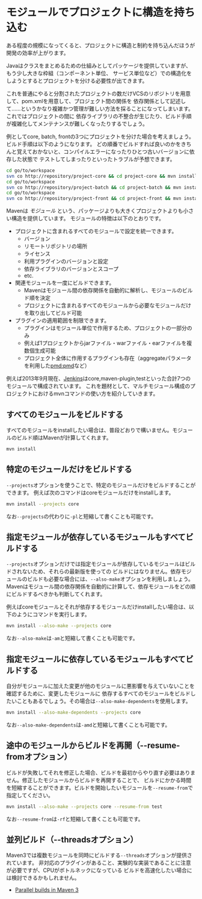 # モジュールでプロジェクトに構造を持ち込む

ある程度の規模になってくると、プロジェクトに構造と制約を持ち込んだほうが開発の効率が上がります。

Javaはクラスをまとめるための仕組みとしてパッケージを提供していますが、もう少し大きな枠組（コンポーネント単位、
サービス単位など）での構造化をしようとするとプロジェクトを分ける必要性が出てきます。

これを普通にやると分割されたプロジェクトの数だけVCSのリポジトリを用意して、pom.xmlを用意して、プロジェクト間の関係を
依存関係として記述して……というかなり複雑かつ管理が難しい方法を採ることになってしまいます。これではプロジェクトの間に
依存ライブラリの不整合が生じたり、ビルド手順が複雑化してメンテナンスが難しくなったりするでしょう。

例としてcore, batch, frontの3つにプロジェクトを分けた場合を考えましょう。ビルド手順は以下のようになります。
どの順番でビルドすれば良いのかをきちんと覚えておかないと、コンパイルエラーになったりひとつ古いバージョンに依存した状態で
テストしてしまったりといったトラブルが予想できます。

```sh
cd go/to/workspace
svn co http://repository/project-core && cd project-core && mvn install
cd go/to/workspace
svn co http://repository/project-batch && cd project-batch && mvn install
cd go/to/workspace
svn co http://repository/project-front && cd project-front && mvn install
```

Mavenは *モジュール* という、パッケージよりも大きくプロジェクトよりも小さい構造を提供しています。
モジュールの特徴は以下のとおりです。

* プロジェクトに含まれるすべてのモジュールで設定を統一できます。
    * バージョン
    * リモートリポジトリの場所
    * ライセンス
    * 利用プラグインのバージョンと設定
    * 依存ライブラリのバージョンとスコープ
    * etc.
* 関連モジュールを一度にビルドできます。
    * Mavenはモジュール間の依存関係を自動的に解析し、モジュールのビルド順を決定
    * プロジェクトに含まれるすべてのモジュールから必要なモジュールだけを取り出してビルド可能
* プラグインの適用範囲を制限できます。
    * プラグインはモジュール単位で作用するため、プロジェクトの一部分のみ
    * 例えば1プロジェクトからjarファイル・warファイル・earファイルを複数個生成可能
    * プロジェクト全体に作用するプラグインも存在（aggregateパラメータを利用した[pmd:pmd](http://maven.apache.org/plugins/maven-pmd-plugin/pmd-mojo.html)など）

例えば2013年9月現在、[Jenkins](https://github.com/jenkinsci/jenkins)はcore,maven-plugin,testといった合計7つのモジュールで構成されています。
これを題材として、マルチモジュール構成のプロジェクトにおけるmvnコマンドの使い方を紹介していきます。

## すべてのモジュールをビルドする

すべてのモジュールをinstallしたい場合は、普段どおりで構いません。モジュールのビルド順はMavenが計算してくれます。

```sh
mvn install
```

## 特定のモジュールだけをビルドする

`--projects`オプションを使うことで、特定のモジュールだけをビルドすることができます。
例えば次のコマンドはcoreモジュールだけをinstallします。

```sh
mvn install --projects core
```

なお`--projects`の代わりに`-pl`と短縮して書くことも可能です。

## 指定モジュールが依存しているモジュールもすべてビルドする

`--projects`オプションだけでは指定モジュールが依存しているモジュールはビルドされないため、それらの最新版を使っての
ビルドにはなりません。依存モジュールのビルドも必要な場合には、`--also-make`オプションを利用しましょう。
Mavenはモジュール間の依存関係を自動的に計算して、依存モジュールをどの順にビルドするべきかも判断してくれます。

例えばcoreモジュールとそれが依存するモジュールだけinstallしたい場合は、以下のようにコマンドを実行します。

```sh
mvn install --also-make --projects core
```

なお`--also-make`は`-am`と短縮して書くことも可能です。


## 指定モジュールに依存しているモジュールもすべてビルドする

自分がモジュールに加えた変更が他のモジュールに悪影響を与えていないことを確認するために、変更したモジュールに
依存するすべてのモジュールをビルドしたいこともあるでしょう。その場合は`--also-make-dependents`を使用します。

```sh
mvn install --also-make-dependents --projects core
```

なお`--also-make-dependents`は`-amd`と短縮して書くことも可能です。

## 途中のモジュールからビルドを再開（--resume-fromオプション）

ビルドが失敗してそれを修正した場合、ビルドを最初からやり直す必要はありません。修正したモジュールからビルドを再開することで、
ビルドにかかる時間を短縮することができます。ビルドを開始したいモジュールを`--resume-from`で指定してください。

```sh
mvn install --also-make --projects core --resume-from test
```

なお`--resume-from`は`-rf`と短縮して書くことも可能です。


## 並列ビルド（--threadsオプション）

Maven3では複数モジュールを同時にビルドする`--threads`オプションが提供されています。
非対応のプラグインがあること、実験的な実装であることに注意が必要ですが、CPUがボトルネックになっている
ビルドを高速化したい場合には検討できるかもしれません。

- [Parallel builds in Maven 3](https://cwiki.apache.org/confluence/display/MAVEN/Parallel+builds+in+Maven+3)
